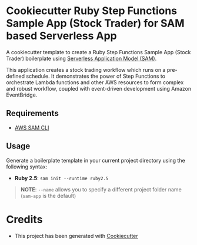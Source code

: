 # Cookiecutter Ruby Step Functions Sample App (Stock Trader) for SAM based Serverless App

A cookiecutter template to create a Ruby Step Functions Sample App (Stock Trader) boilerplate using [Serverless Application Model (SAM)](https://github.com/awslabs/serverless-application-model).

This application creates a stock trading workflow which runs on a pre-defined schedule. It demonstrates the power of Step Functions to orchestrate Lambda functions and other AWS resources to form complex and robust workflow, coupled with event-driven development using Amazon EventBridge.

## Requirements

* [AWS SAM CLI](https://github.com/awslabs/aws-sam-cli)

## Usage

Generate a boilerplate template in your current project directory using the following syntax:

* **Ruby 2.5**: `sam init --runtime ruby2.5`

> **NOTE**: ``--name`` allows you to specify a different project folder name (`sam-app` is the default)


# Credits

* This project has been generated with [Cookiecutter](https://github.com/audreyr/cookiecutter)
